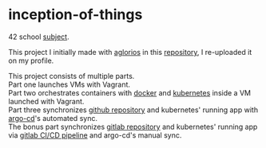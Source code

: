 # inception-of-things

42 school [subject](https://cdn.intra.42.fr/pdf/pdf/66725/en.subject.pdf).

This project I initially made with [aglorios](https://github.com/Aglorios17) in this [repository](https://github.com/Aglorios17/Inception_Of_Things_19), I re-uploaded it on my profile.

This project consists of multiple parts.<br>
Part one launches VMs with Vagrant.<br>
Part two orchestrates containers with [docker](https://github.com/artainmo/DevOps/tree/main/docker) and [kubernetes](https://github.com/artainmo/DevOps/tree/main/kubernetes) inside a VM launched with Vagrant.<br>
Part three synchronizes [github repository](https://github.com/artainmo/inception-of-things/tree/master/p3/app) and kubernetes' running app with [argo-cd](https://github.com/artainmo/WebDevelopment/blob/main/other/kubernetes/README.md#argo-cd)'s automated sync.<br>
The bonus part synchronizes [gitlab repository](https://gitlab.com/artainmo/inception-of-things/-/tree/master/app) and kubernetes' running app via [gitlab CI/CD pipeline](https://github.com/artainmo/WebDevelopment/tree/main/other/DevOps#gitlab-cicd-pipeline) and argo-cd's manual sync.<br>
